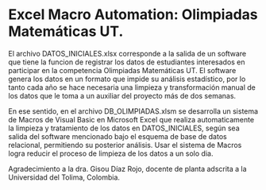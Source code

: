 # Excel Macro Automation: Olimpiadas Matemáticas UT.

El archivo DATOS_INICIALES.xlsx corresponde a la salida de un software que tiene la funcion de registrar los datos de estudiantes interesados en participar en la competencia Olimpiadas Matemáticas UT. El software genera los datos en un formato que impide su análisis estadístico, por lo tanto cada año se hace necesaria una limpieza y transformación manual de los datos que le toma a un auxiliar del proyecto más de dos semanas.

En ese sentido, en el archivo DB_OLIMPIADAS.xlsm se desarrolla un sistema de Macros de Visual Basic en Microsoft Excel que realiza automaticamente la limpieza y tratamiento de los datos en DATOS_INICIALES, según sea salida del software mencionado bajo el esquema de base de datos relacional, permitiendo su posterior análisis. Usar el sistema de Macros logra reducir el proceso de limpieza de los datos a un solo dia.

Agradecimiento a la dra. Gisou Díaz Rojo, docente de planta adscrita a la Universidad del Tolima, Colombia.
